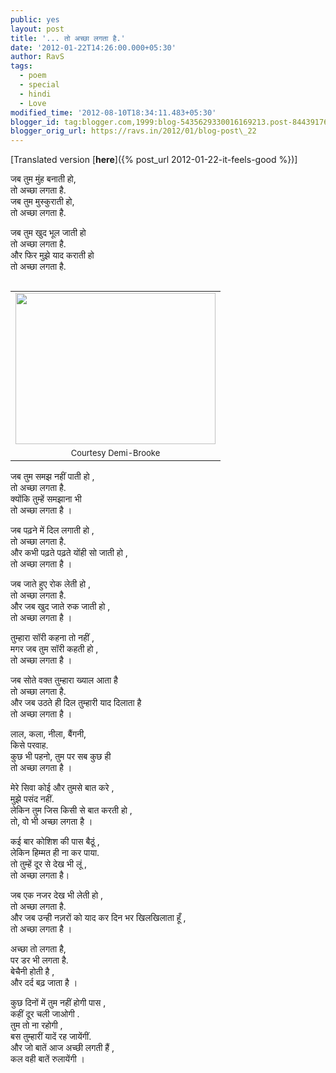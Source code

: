 ```yaml
---
public: yes
layout: post
title: '... तो अच्छा लगता है.'
date: '2012-01-22T14:26:00.000+05:30'
author: RavS
tags:
  - poem 
  - special 
  - hindi 
  - Love
modified_time: '2012-08-10T18:34:11.483+05:30'
blogger_id: tag:blogger.com,1999:blog-5435629330016169213.post-8443917633255618407
blogger_orig_url: https://ravs.in/2012/01/blog-post\_22
---
```


\[Translated version [**here**]({% post_url 2012-01-22-it-feels-good %})\]

जब तुम मुंह बनाती हो,  
तो अच्छा लगता है.  
जब तुम मुस्कुराती हो,  
तो अच्छा लगता है.

जब तुम खुद भूल जाती हो  
तो अच्छा लगता है.  
और फिर मुझे याद कराती हो  
तो अच्छा लगता है.

<table cellpadding="0" cellspacing="0" class="tr-caption-container" style="float: right; margin-left: 1em; text-align: right;"><tbody><tr><td style="text-align: center;"><a href="http://www.flickr.com/photos/demibrooke/2470252246/" style="clear: right; margin-bottom: 1em; margin-left: auto; margin-right: auto;" title="Untitled by db Photography | Demi-Brooke, on Flickr"><span style="font-size: large;"><img alt="" height="242" src="http://farm3.staticflickr.com/2319/2470252246_df450e5829.jpg" width="320"></span></a></td></tr><tr><td class="tr-caption" style="text-align: center;"><span style="font-size: small;">Courtesy Demi-Brooke</span></td></tr></tbody></table>

जब तुम समझ नहीं पाती हो ,  
तो अच्छा लगता है.  
क्योंकि तुम्हें समझाना भी  
तो अच्छा लगता है । 

जब पढ़ने में दिल लगाती हो ,  
तो अच्छा लगता है.  
और कभी पढ़ते पढ़ते योंही सो जाती हो ,  
तो अच्छा लगता है । 

जब जाते हुए रोक लेती हो ,  
तो अच्छा लगता है.  
और जब खुद जाते रुक जाती हो ,  
तो अच्छा लगता है । 

तुम्हारा सॉरी कहना तो नहीं ,  
मगर जब तुम सॉरी कहती हो ,  
तो अच्छा लगता है । 

जब सोते वक्त तुम्हारा ख्याल आता है  
तो अच्छा लगता है.  
और जब उठते ही दिल तुम्हारी याद दिलाता है  
तो अच्छा लगता है । 

लाल, कला, नीला, बैंगनी,  
किसे परवाह.  
कुछ भी पहनो, तुम पर सब कुछ ही  
तो अच्छा लगता है । 

मेरे सिवा कोई और तुमसे बात करे ,  
मुझे पसंद नहीं.  
लेकिन तुम जिस किसी से बात करती हो ,  
तो, वो भी अच्छा लगता है । 

कई बार कोशिश की पास बैठूं ,  
लेकिन हिम्मत ही ना कर पाया.  
तो तुम्हें दूर से देख भी लूं ,  
तो अच्छा लगता है। 

जब एक नजर देख भी लेती हो ,  
तो अच्छा लगता है.  
और जब उन्ही नज़रों को याद कर दिन भर खिलखिलाता हूँ ,  
तो अच्छा लगता है । 

अच्छा तो लगता है,  
पर डर भी लगता है.  
बेचैनी होती है ,  
और दर्द बढ़ जाता है । 

कुछ दिनों में तुम नहीं होगी पास ,  
कहीं दूर चली जाओगी .  
तुम तो ना रहोगी ,  
बस तुम्हारीं यादें रह जायेंगीं.  
और जो बातें आज अच्छी लगती हैं ,  
कल वही बातें रुलायेंगी । 
